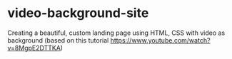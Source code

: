 # video-background-site
Creating a beautiful, custom landing page using HTML, CSS with video as background (based on this tutorial https://www.youtube.com/watch?v=8MgpE2DTTKA)
